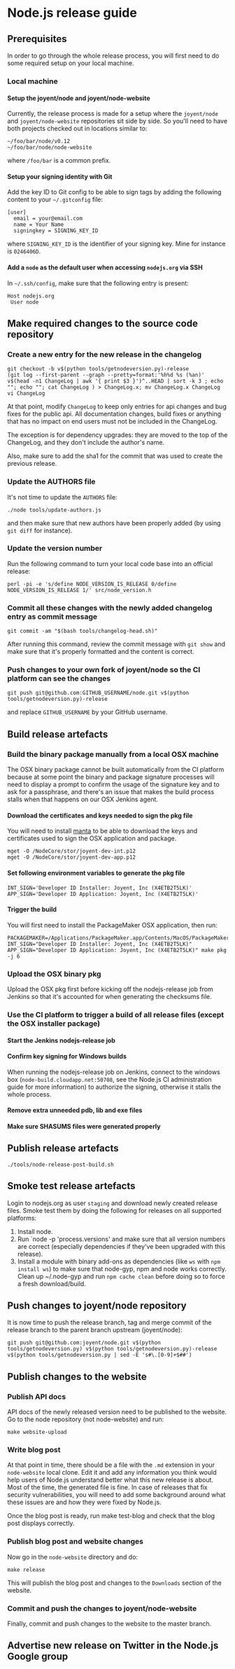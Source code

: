 # Node.js release guide

## Prerequisites

In order to go through the whole release process, you will first need to do
some required setup on your local machine.

### Local machine

#### Setup the joyent/node and joyent/node-website

Currently, the release process is made for a setup where the `joyent/node` and `joyent/node-website` repositories sit side by side.
So you'll need to have both projects checked out in locations similar to:

```
~/foo/bar/node/v0.12
~/foo/bar/node/node-website
```
where `/foo/bar` is a common prefix.

#### Setup your signing identity with Git

Add the key ID to Git config to be able to sign tags by adding the following content to
your `~/.gitconfig` file:

```
[user]
  email = your@email.com
  name = Your Name
  signingkey = SIGNING_KEY_ID
```

where `SIGNING_KEY_ID` is the identifier of your signing key. Mine for
instance is `0246406D`.

#### Add a `node` as the default user when accessing `nodejs.org` via SSH

In `~/.ssh/config`, make sure that the following entry is present:

```
Host nodejs.org
 User node
```

## Make required changes to the source code repository

### Create a new entry for the new release in the changelog

```
git checkout -b v$(python tools/getnodeversion.py)-release
(git log --first-parent --graph --pretty=format:'%h%d %s (%an)' v$(head -n1 ChangeLog | awk '{ print $3 }')^..HEAD | sort -k 3 ; echo ""; echo ""; cat ChangeLog ) > ChangeLog.x; mv ChangeLog.x ChangeLog
vi ChangeLog
```

At that point, modify `ChangeLog` to keep only entries for api changes and bug
fixes for the public api. All documentation changes, build fixes or anything
that has no impact on end users must not be included in the ChangeLog.

The exception is for dependency upgrades: they are moved to the top of the
ChangeLog, and they don't include the author's name.

Also, make sure to add the sha1 for the commit that was used to create the
previous release.

### Update the AUTHORS file

It's not time to update the `AUTHORS` file:

```
./node tools/update-authors.js
```
and then make sure that new authors have been properly added (by using `git diff` for instance).

### Update the version number

Run the following command to turn your local code base into an official release:
```
perl -pi -e 's/define NODE_VERSION_IS_RELEASE 0/define NODE_VERSION_IS_RELEASE 1/' src/node_version.h
```

### Commit all these changes with the newly added changelog entry as commit message

```
git commit -am "$(bash tools/changelog-head.sh)"
```

After running this command, review the commit message with `git show` and make sure that it's properly formatted
and the content is correct.

### Push changes to your own fork of joyent/node so the CI platform can see the changes

```
git push git@github.com:GITHUB_USERNAME/node.git v$(python tools/getnodeversion.py)-release
```
and replace `GITHUB_USERNAME` by your GitHub username.

## Build release artefacts

### Build the binary package manually from a local OSX machine

The OSX binary package cannot be built automatically from the CI platform because
at some point the binary and package signature processes will need to display a prompt
to confirm the usage of the signature key and to ask for a passphrase, and there's an issue that
makes the build process stalls when that happens on our OSX Jenkins agent.

#### Download the certificates and keys needed to sign the pkg file

You will need to install [manta](https://www.npmjs.com/package/manta) to be
able to download the keys and certificates used to sign the OSX application
and package.

```
mget -O /NodeCore/stor/joyent-dev-int.p12
mget -O /NodeCore/stor/joyent-dev-app.p12
```

#### Set following environment variables to generate the pkg file

`INT_SIGN='Developer ID Installer: Joyent, Inc (X4ETB2T5LK)' APP_SIGN='Developer ID Application: Joyent, Inc (X4ETB2T5LK)'`

#### Trigger the build

You will first need to install the PackageMaker OSX application, then run:
```
PACKAGEMAKER=/Applications/PackageMaker.app/Contents/MacOS/PackageMaker INT_SIGN="Developer ID Installer: Joyent, Inc (X4ETB2T5LK)" APP_SIGN="Developer ID Application: Joyent, Inc (X4ETB2T5LK)" make pkg -j 6
```

### Upload the OSX binary pkg

Upload the OSX pkg first before kicking off the nodejs-release job from
Jenkins so that it's accounted for when generating the checksums file.

### Use the CI platform to trigger a build of all release files (except the OSX installer package)

#### Start the Jenkins nodejs-release job

#### Confirm key signing for Windows builds

When running the nodejs-release job on Jenkins, connect to the windows box
(`node-build.cloudapp.net:50708`, see the Node.js CI administration guide for
more information) to authorize the signing, otherwise it stalls the whole
process.

#### Remove extra unneeded pdb, lib and exe files

#### Make sure SHASUMS files were generated properly

## Publish release artefacts

```
./tools/node-release-post-build.sh
```

## Smoke test release artefacts

Login to nodejs.org as user `staging` and download newly created release files.
Smoke test them by doing the following for releases on all supported platforms:

1. Install node.
2. Run `node -p 'process.versions' and make sure that all version numbers are correct (especially dependencies if they've been upgraded with this release).
3. Install a module with binary add-ons as dependencies (like `ws` with `npm install ws`) to make sure that node-gyp, npm and node works correctly. Clean up ~/.node-gyp and run `npm cache clean` before doing so to force a fresh download/build.

## Push changes to joyent/node repository

It is now time to push the release branch, tag and merge commit of the release branch to the parent branch upstream (joyent/node):

`git push git@github.com:joyent/node.git v$(python tools/getnodeversion.py) v$(python tools/getnodeversion.py)-release v$(python tools/getnodeversion.py | sed -E 's#\.[0-9]+$##')`

## Publish changes to the website

### Publish API docs

API docs of the newly released version need to be published to the website. Go to the node repository (not node-website) and run:
```
make website-upload
```

### Write blog post

At that point in time, there should be a file with the `.md` extension in your `node-website` local clone.
Edit it and add any information you think would help users of Node.js understand better what this new release is about. Most of the time, the generated file is fine. In case of releases that fix security vulnerabilities, you will need to add some background around what these issues are and how they were fixed by Node.js.

Once the blog post is ready, run make test-blog and check that the blog post displays correctly.

### Publish blog post and website changes

Now go in the `node-website` directory and do:

```
make release
```

This will publish the blog post and changes to the `Downloads` section of the website.

### Commit and push the changes to joyent/node-website

Finally, commit and push changes to the website to the master branch.

## Advertise new release on Twitter in the Node.js Google group
